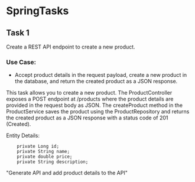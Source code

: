# SpringTasks

## Task 1

Create a REST API endpoint to create a new product. 

### Use Case: 
* Accept product details in the request payload, create a new product in the database, and return the created product as a JSON response. 

This task allows you to create a new product. The ProductController exposes a POST endpoint at /products where the product details are provided in the request body as JSON. The createProduct method in the ProductService saves the product using the ProductRepository and returns the created product as a JSON response with a status code of 201 (Created).

Entity Details: 

        private Long id;
        private String name;
        private double price;
        private String description; 

"Generate API and add product details to the API"
